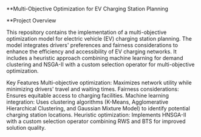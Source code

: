 **Multi-Objective Optimization for EV Charging Station Planning

**Project Overview

This repository contains the implementation of a multi-objective optimization model for electric vehicle (EV) charging station planning. The model integrates drivers' preferences and fairness considerations to enhance the efficiency and accessibility of EV charging networks. It includes a heuristic approach combining machine learning for demand clustering and NSGA-II with a custom selection operator for multi-objective optimization.

Key Features
Multi-objective optimization: Maximizes network utility while minimizing drivers' travel and waiting times.
Fairness considerations: Ensures equitable access to charging facilities.
Machine learning integration: Uses clustering algorithms (K-Means, Agglomerative Hierarchical Clustering, and Gaussian Mixture Model) to identify potential charging station locations.
Heuristic optimization: Implements HNSGA-II with a custom selection operator combining RWS and BTS for improved solution quality.
